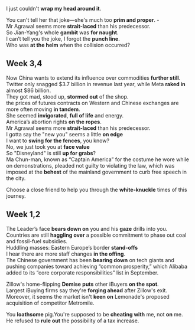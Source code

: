 
I just couldn't **wrap my head around it**.  

You can't tell her that joke—she's much too **prim and proper**. -  
Mr Agrawal seems more **strait-laced** than his predecessor.  
So Jian-Yang's whole **gambit** was **for naught**.  
I can’t tell you the joke, I forgot the **punch line**.  
Who was **at the helm** when the collision occurred?  

## Week 3,4

Now China wants to extend its influence over commodities **further still**.   
Twitter only snagged $3.7 billion in revenue last year, while Meta **raked in** almost $86 billion.  
They got mad, stood up, **stormed out** of the shop.  
the prices of futures contracts on Western and Chinese exchanges are more often moving **in tandem**.  
She seemed **invigorated**, **full of life** and energy.  
America’s abortion rights **on the ropes**.  
Mr Agrawal seems more **strait-laced** than his predecessor.  
I gotta say the "new you" seems a little **on edge**  
I want to **swing for the fences**, you know?  
No, we just took you at **face value**  
So "Disneyland" is still **up for grabs**?    
Ma Chun-man, known as “Captain America” for the costume he wore while on demonstrations, pleaded not guilty to violating the law, which was imposed at the **behest** of the mainland government to curb free speech in the city.   

Choose a close friend to help you through the **white-knuckle** times of this journey.  

## Week 1,2

The Leader’s face **bears down on** you and his **gaze** drills into you.  
Countries are still **haggling over** a possible commitment to phase out coal and fossil-fuel subsidies.  
Huddling masses: Eastern Europe’s border **stand-offs**  
I hear there are more staff changes **in the offing**.  
The Chinese government has been **bearing down** on tech giants and pushing companies toward achieving “common prosperity,” which Alibaba added to its “core corporate responsibilities” list in September.  

Zillow's home-flipping **Demise** **puts** other iBuyers **on the spot**.  
Largest iBuying firms say they're **forging ahead** after Zillow's exit.  
Moreover, it seems the market isn't **keen on** Lemonade's proposed acquisition of competitor Metromile.  

You **loathsome** pig.You're supposed to be **cheating with** me, not **on** me.  
He refused to **rule out** the possibility of a tax increase.  

